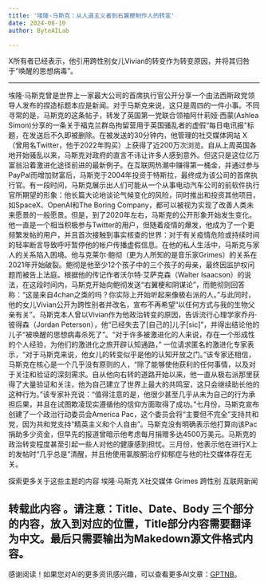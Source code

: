```yaml
---
title: '埃隆·马斯克：从人道主义者到右翼梗制作人的转变'
date: 2024-08-10
author: ByteAILab

---
```


X所有者已经表示，他引用跨性别女儿Vivian的转变作为转变原因，并将其归咎于“唤醒的思想病毒”。

---


埃隆·马斯克曾是世界上一家最大公司的首席执行官公开分享一个由法西斯政党领导人发布的捏造标题本应是新闻。对于马斯克来说，这只是周四的一件小事。不同寻常的是，马斯克的这条帖子，转发了英国第一党联合领袖阿什莉娅·西蒙(Ashlea Simon)分享的一条关于福克兰群岛拘留营用于英国骚乱者的虚假“每日电讯报”标题，在发送后不久即被删除。在被发送的30分钟内，他管理的社交媒体网站 X（曾用名Twitter，他于2022年购买）上获得了近200万次浏览。自从上周英国各地开始骚乱以来，马斯克对政府的直言不讳让许多人感到意外。但这只是这位亿万富翁沿着激进化途径前进的最新例子。在互联网热潮中赚得第一桶金，并通过参与PayPal而增加财富后，马斯克于2004年投资于特斯拉，最终成为该公司的首席执行官。有一段时间，马斯克展示出人们可能从一个从事电动汽车公司的前软件执行官所期望的形象：他长篇大论地谈论气候变化的风险，同时推出和投资其他项目，如SpaceX、OpenAI和The Boring Company，都可以被视为实现了改善人类未来愿景的一般愿景。但是，到了2020年左右，马斯克的公开形象开始发生变化。他一直是一个相当积极参与Twitter的用户，但随着疫情的爆发，他成为了一个更频繁发帖的用户，并且首次接触到事实核查的世界：对于有关疫情危险或持续时间的轻率断言导致呼吁暂停他的帐户传播虚假信息。在他的私人生活中，马斯克与家人的关系陷入困境。他与克莱尔·鲍彻（更为人所知的是音乐家Grimes）的关系在2021年开始破裂。鲍彻是他至少12个孩子中的三个孩子的母亲，最终因监护权问题而被告上法庭。根据他的传记作者沃尔特·艾萨克森（Walter Isaacson）的说法，在这段时间内，马斯克开始向鲍彻发送“右翼梗和阴谋论”，而鲍彻则回答称：“这是来自4chan之类的吗？你实际上开始听起来像极右派的人。”与此同时，他的女儿Vivian公开为跨性别者并改名，宣布不再希望“以任何方式与我的生物父亲有关”。马斯克本人曾以Vivian作为他政治转变的原因，告诉流行心理学家乔丹·彼得森（Jordan Peterson），他“已经失去了[自己的]儿子[sic]”，并得出结论他的儿子“被唤醒的思想病毒杀死了”。“对于许多被激进化的人来说，存在一个形成性的个人经验，为他们的激进化之旅开辟认知通路，” 一位请求匿名的激进化专家表示，“对于马斯克来说，他女儿的转变似乎是他的认知开放之门。”该专家还相信，马斯克在核心是一个几乎没有原则的人，“除了能够使他获利的任何事情，以及对于关注和验证的深刻需求。自从他向右转的道路开始以来，他一直从极右派那里获得了大量验证和关注，他为自己建立了世界上最大的共鸣室，这只会继续助长他的这种行为。”该专家补充说：“值得注意的是，他很少甚至几乎从未为自己的行为承担后果，并且在试图欺凌现实遵循他的信仰方面取得了成功。”七月份，马斯克宣布创建了一个政治行动委员会America Pac，这个委员会将“主要但不完全”支持共和党，因为共和党支持“精英主义和个人自由”。马斯克没有明确表示他打算向该Pac捐助多少资金，但早先的报道曾暗示他考虑每月捐赠多达4500万美元。马斯克的政治转变程度甚至引起一些人对他的健康感到担忧。三月份，他表示他在进行X上的发帖时“几乎总是”清醒，并且他使用氯胺酮治疗抑郁症与他的社交媒体存在无关。

探索更多关于这些主题的内容
埃隆·马斯克
X社交媒体
Grimes
跨性别
互联网新闻

转载此内容
。请注意：Title、Date、Body 三个部分的内容，放入到对应的位置，Title部分内容需要翻译为中文。最后只需要输出为Makedown源文件格式内容。
---
感谢阅读！如果您对AI的更多资讯感兴趣，可以查看更多AI文章：[GPTNB](https://gptnb.com)。